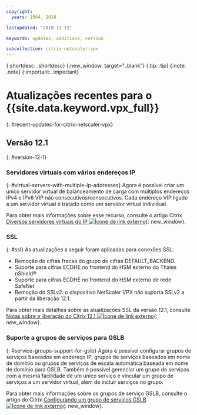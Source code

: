 ```yaml
---
copyright:
  years: 1994, 2018

lastupdated: "2018-11-12"

keywords: updates, additions, version

subcollection: citrix-netscaler-vpx
---
```


{:shortdesc: .shortdesc}
{:new_window: target="_blank"}
{:tip: .tip}
{:note: .note}
{:important: .important}

# Atualizações recentes para o {{site.data.keyword.vpx_full}}
{: #recent-updates-for-citrix-netscaler-vpx}

## Versão 12.1
{: #version-12-1}

### Servidores virtuais com vários endereços IP
{: #virtual-servers-with-multiple-ip-addresses}
Agora é possível criar um único servidor virtual de balanceamento de carga com múltiplos endereços IPv4 e IPv6 VIP não consecutivos/consecutivos. Cada endereço VIP ligado a um servidor virtual é tratado como um servidor virtual individual.

Para obter mais informações sobre esse recurso, consulte o artigo Citrix [Diversos servidores virtuais do IP
![Ícone de link externo](../../icons/launch-glyph.svg "Ícone de link externo")](https://docs.citrix.com/en-us/netscaler/12-1/load-balancing/load-balancing-customizing/multi-ip-virtual-servers.html){: new_window}.

### SSL
{: #ssl}
As atualizações a seguir foram aplicadas para conexões SSL:

* Remoção de cifras fracas do grupo de cifras DEFAULT_BACKEND.
* Suporte para cifras ECDHE no frontend do HSM externo do Thales nShield®
* Suporte para cifras ECDHE no frontend do HSM externo de rede SafeNet
* Remoção do SSLv2: o dispositivo NetScaler VPX não suporta SSLv2 a partir da liberação 12.1.

Para obter mais detalhes sobre as atualizações SSL da versão 12.1, consulte [Notas sobre a liberação do Citrix 12.1
![Ícone de link externo](../../icons/launch-glyph.svg "Ícone de link externo")](https://docs.citrix.com/en-us/netscaler/12-1/downloads/release-notes-12-1-48-13.html){: new_window}.

### Suporte a grupos de serviços para GSLB
{: #service-groups-support-for-gslb}
Agora é possível configurar grupos de serviços baseados em endereço IP, grupos de serviços baseados em nome de domínio ou grupos de serviços de escala automática baseada em nome de domínio para GSLB. Também é possível gerenciar um grupo de serviços com a mesma facilidade de um único serviço e vincular um grupo de serviços a um servidor virtual, além de incluir serviços no grupo.

Para obter mais informações sobre os grupos de serviço GSLB, consulte o artigo do Citrix [Configurando um grupo de serviços GSLB![Ícone de link externo](../../icons/launch-glyph.svg "Ícone de link externo")](https://docs.citrix.com/en-us/netscaler/12/global-server-load-balancing/configure/configuring-a-gslb-service-group.html){: new_window}.
